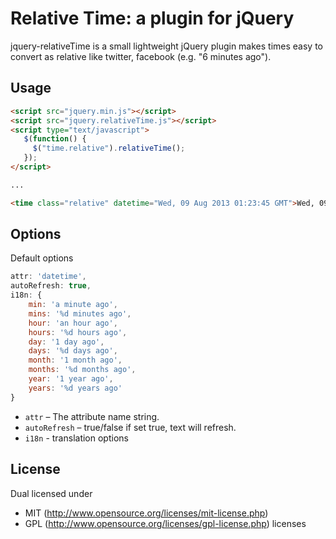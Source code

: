 # Relative Time: a plugin for jQuery

jquery-relativeTime is a small lightweight jQuery plugin makes times easy to convert as relative like twitter, facebook (e.g. "6 minutes ago").

## Usage


```html
<script src="jquery.min.js"></script>
<script src="jquery.relativeTime.js"></script>
<script type="text/javascript">
   $(function() {
     $("time.relative").relativeTime();
   });
</script>

...

<time class="relative" datetime="Wed, 09 Aug 2013 01:23:45 GMT">Wed, 09 Aug 2013</time>
```

## Options

Default options

```javascript
attr: 'datetime',
autoRefresh: true,
i18n: {
	min: 'a minute ago',
	mins: '%d minutes ago',
	hour: 'an hour ago',
	hours: '%d hours ago',
	day: '1 day ago',
	days: '%d days ago',
	month: '1 month ago',
	months: '%d months ago',
	year: '1 year ago',
	years: '%d years ago'
}
```

* `attr` – The attribute name string.
* `autoRefresh` – true/false if set true, text will refresh.
* `i18n` - translation options

## License

Dual licensed under

* MIT (http://www.opensource.org/licenses/mit-license.php)
* GPL (http://www.opensource.org/licenses/gpl-license.php) licenses

